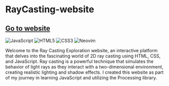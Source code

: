 # RayCasting-website

## [Go to website](https://github.com/akshat0012/Ray-Casting)

![JavaScript](https://img.shields.io/badge/javascript-%23323330.svg?style=for-the-badge&logo=javascript&logoColor=%23F7DF1E)  ![HTML5](https://img.shields.io/badge/html5-%23E34F26.svg?style=for-the-badge&logo=html5&logoColor=white)  ![CSS3](https://img.shields.io/badge/css3-%231572B6.svg?style=for-the-badge&logo=css3&logoColor=white)  ![Neovim](https://img.shields.io/badge/NeoVim-%2357A143.svg?&style=for-the-badge&logo=neovim&logoColor=white)

Welcome to the Ray Casting Exploration website, an interactive platform that delves into the fascinating world of 2D ray casting using HTML, CSS, and JavaScript. Ray casting is a powerful technique that simulates the behavior of light rays as they interact with a two-dimensional environment, creating realistic lighting and shadow effects.
I created this website as part of my journey in learning JavaScript and utilizing the Processing library.

